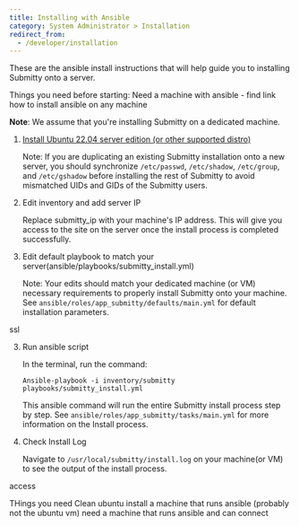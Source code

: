 ```yaml
---
title: Installing with Ansible
category: System Administrator > Installation
redirect_from:
  - /developer/installation
---
```


These are the ansible install instructions that will help guide you to installing Submitty onto a
server.

Things you need before starting:
Need a machine with ansible - find link how to install ansible on any machine




**Note**: We assume that you're installing Submitty on a dedicated machine.

1. [Install Ubuntu 22.04 server edition (or other supported distro)](/sysadmin/installation/server_os)

   Note: If you are duplicating an existing Submitty installation onto a new server, you should
   synchronize `/etc/passwd`, `/etc/shadow`, `/etc/group`, and `/etc/gshadow` before installing
   the rest of Submitty to avoid mismatched UIDs and GIDs of the Submitty users.

2. Edit inventory and add server IP

   Replace submitty_ip with your machine's IP address. This will give you access to the site on the server once the install process is completed successfully. 

3. Edit default playbook to match your server(ansible/playbooks/submitty_install.yml)

   Note: Your edits should match your dedicated machine (or VM) necessary requirements to properly install Submitty onto your machine. See `ansible/roles/app_submitty/defaults/main.yml` for default installation parameters. 



ssl

3. Run ansible script

   In the terminal, run the command:

   ```
   Ansible-playbook -i inventory/submitty playbooks/submitty_install.yml
   ```

   This ansible command will run the entire Submitty install process step by step. See `ansible/roles/app_submitty/tasks/main.yml` for more information on the Install process. 

4. Check Install Log

   Navigate to `/usr/local/submitty/install.log` on your machine(or VM) to see the output of the install process. 
   
access


THings you need
Clean ubuntu install
a machine that runs ansible (probably not the ubuntu vm)
need a machine that runs ansible and can connect 
